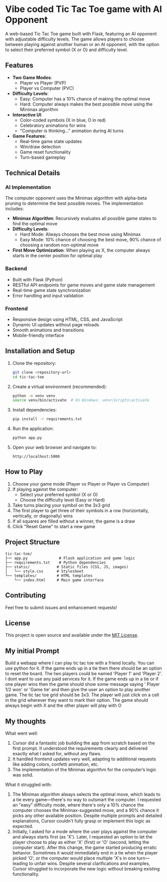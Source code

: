 # Vibe coded Tic Tac Toe game with AI Opponent

A web-based Tic Tac Toe game built with Flask, featuring an AI opponent with adjustable difficulty levels. The game allows players to choose between playing against another human or an AI opponent, with the option to select their preferred symbol (X or O) and difficulty level.

## Features

- **Two Game Modes**:
  - Player vs Player (PVP)
  - Player vs Computer (PVC)
- **Difficulty Levels**:
  - Easy: Computer has a 10% chance of making the optimal move
  - Hard: Computer always makes the best possible move using the Minimax algorithm
- **Interactive UI**:
  - Color-coded symbols (X in blue, O in red)
  - Celebratory animations for wins
  - "Computer is thinking..." animation during AI turns
- **Game Features**:
  - Real-time game state updates
  - Win/draw detection
  - Game reset functionality
  - Turn-based gameplay

## Technical Details

### AI Implementation

The computer opponent uses the Minimax algorithm with alpha-beta pruning to determine the best possible moves. The implementation includes:

- **Minimax Algorithm**: Recursively evaluates all possible game states to find the optimal move
- **Difficulty Levels**:
  - Hard Mode: Always chooses the best move using Minimax
  - Easy Mode: 10% chance of choosing the best move, 90% chance of choosing a random non-optimal move
- **First Move Optimization**: When playing as X, the computer always starts in the center position for optimal play

### Backend

- Built with Flask (Python)
- RESTful API endpoints for game moves and game state management
- Real-time game state synchronization
- Error handling and input validation

### Frontend

- Responsive design using HTML, CSS, and JavaScript
- Dynamic UI updates without page reloads
- Smooth animations and transitions
- Mobile-friendly interface

## Installation and Setup

1. Clone the repository:
   ```bash
   git clone <repository-url>
   cd tic-tac-toe
   ```

2. Create a virtual environment (recommended):
   ```bash
   python -m venv venv
   source venv/bin/activate  # On Windows: venv\Scripts\activate
   ```

3. Install dependencies:
   ```bash
   pip install -r requirements.txt
   ```

4. Run the application:
   ```bash
   python app.py
   ```

5. Open your web browser and navigate to:
   ```
   http://localhost:5000
   ```

## How to Play

1. Choose your game mode (Player vs Player or Player vs Computer)
2. If playing against the computer:
   - Select your preferred symbol (X or O)
   - Choose the difficulty level (Easy or Hard)
3. Take turns placing your symbol on the 3x3 grid
4. The first player to get three of their symbols in a row (horizontally, vertically, or diagonally) wins
5. If all squares are filled without a winner, the game is a draw
6. Click "Reset Game" to start a new game

## Project Structure

```
tic-tac-toe/
├── app.py              # Flask application and game logic
├── requirements.txt    # Python dependencies
├── static/            # Static files (CSS, JS, images)
│   └── style.css      # Stylesheet
└── templates/         # HTML templates
    └── index.html     # Main game interface
```

## Contributing

Feel free to submit issues and enhancement requests!

## License

This project is open source and available under the [MIT License](LICENSE).

## My initial Prompt

Build a webapp where I can play tic tac toe with a friend locally. You can use python for it. If the game ends up in a tie then there should be an option to reset the board. The two players could be named 'Player 1' and 'Player 2'. I dont want to use any paid services for it. If the game ends up in a tie or if one player wins then the game should show some message saying ' Player 1/2 won' or 'Game tie' and then give the user an option to play another game. The tic tac toe grid should be 3x3. The player will just click on a cell in the grid wherever they want to mark their option. The game should always begin with X and the other player will play with O

## My thoughts
What went well:
1. Cursor did a fantastic job building the app from scratch based on the first prompt. It understood the requirements clearly and delivered exactly what I asked for, without any flaws.
2. It handled frontend updates very well, adapting to additional requests like adding colors, confetti animation, etc.
3. The implementation of the Minimax algorithm for the computer’s logic was solid.

What it struggled with:
1. The Minimax algorithm always selects the optimal move, which leads to a tie every game—there's no way to outsmart the computer. I requested an "easy" difficulty mode, where there's only a 10% chance the computer chooses the Minimax-suggested move, and a 90% chance it picks any other available position. Despite multiple prompts and detailed explanations, Cursor couldn't fully grasp or implement this logic as expected.
2. Initially, I asked for a mode where the user plays against the computer and always starts first (as 'X'). Later, I requested an option to let the player choose to play as either 'X' (first) or 'O' (second, letting the computer start). After this change, the game started producing erratic behavior. Sometimes it would immediately end in a tie when the player picked 'O', or the computer would place multiple 'X's in one turn—leading to unfair wins. Despite several clarifications and examples, Cursor struggled to incorporate the new logic without breaking existing functionality.
